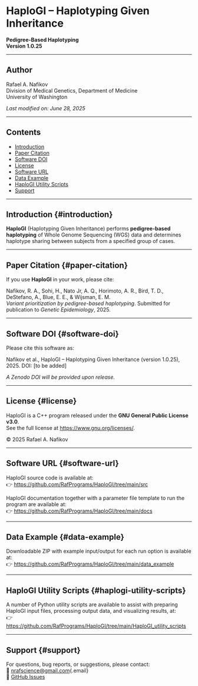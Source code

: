 # HaploGI – Haplotyping Given Inheritance

**Pedigree-Based Haplotyping**\
**Version 1.0.25**

------------------------------------------------------------------------

## Author

Rafael A. Nafikov\
Division of Medical Genetics, Department of Medicine\
University of Washington

*Last modified on: June 28, 2025*

------------------------------------------------------------------------

## Contents

-   [Introduction](#introduction)
-   [Paper Citation](#paper-citation)
-   [Software DOI](#software-doi)
-   [License](#license)
-   [Software URL](#software-url)
-   [Data Example](#data-example)
-   [HaploGI Utility Scripts](#haplogi-utility-scripts)
-   [Support](#support)

------------------------------------------------------------------------

## Introduction {#introduction}

**HaploGI** (Haplotyping Given Inheritance) performs **pedigree-based haplotyping** of Whole Genome Sequencing (WGS) data and determines haplotype sharing between subjects from a specified group of cases.

------------------------------------------------------------------------

## Paper Citation {#paper-citation}

If you use **HaploGI** in your work, please cite:

Nafikov, R. A., Sohi, H., Nato Jr, A. Q., Horimoto, A. R., Bird, T. D., DeStefano, A., Blue, E. E., & Wijsman, E. M.\
*Variant prioritization by pedigree-based haplotyping*. Submitted for publication to *Genetic Epidemiology*, 2025.

------------------------------------------------------------------------

## Software DOI {#software-doi}

Please cite this software as:

Nafikov et al., HaploGI – Haplotyping Given Inheritance (version 1.0.25), 2025. DOI: [to be added]

*A Zenodo DOI will be provided upon release.*

------------------------------------------------------------------------

## License {#license}

HaploGI is a C++ program released under the **GNU General Public License v3.0**.\
See the full license at <https://www.gnu.org/licenses/>.

© 2025 Rafael A. Nafikov

------------------------------------------------------------------------

## Software URL {#software-url}

HaploGI source code is available at:\
👉 <https://github.com/RafPrograms/HaploGI/tree/main/src>

HaploGI documentation together with a parameter file template to run the program are available at:\
👉 <https://github.com/RafPrograms/HaploGI/tree/main/docs>

------------------------------------------------------------------------

## Data Example {#data-example}

Downloadable ZIP with example input/output for each run option is available at:\
👉 <https://github.com/RafPrograms/HaploGI/tree/main/data_example>

------------------------------------------------------------------------

## HaploGI Utility Scripts {#haplogi-utility-scripts}

A number of Python utility scripts are available to assist with preparing HaploGI input files, processing output data, and visualizing results, at:\
👉 <https://github.com/RafPrograms/HaploGI/tree/main/HaploGI_utility_scripts>

------------------------------------------------------------------------

## Support {#support}

For questions, bug reports, or suggestions, please contact:\
📧 [nrafscience\@gmail.com](mailto:nrafscience@gmail.com){.email}\
🔗 [GitHub Issues](https://github.com/RafPrograms/HaploGI/issues)
